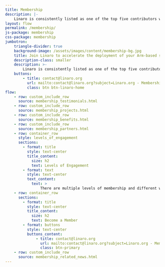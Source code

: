```yaml
---
title: Membership
description: |-
    Linaro is consistently listed as one of the top five contributors worldwide to the Linux Kernel and works on more than 70 open source projects.
layout: flow
permalink: /membership/
js-package: membership
css-package: membership
jumbotron:
    triangle-divider: true
    background-image: /assets/images/content/membership-bg.jpg
    title: Join Linaro to accelerate the deployment of your Arm-based solutions
    description-class: smaller
    description: >-
        Linaro is consistently listed as one of the top five contributors worldwide to the Linux Kernel and works on more than 70 open source projects.
    buttons:
        - title: contact@linaro.org
          url: mailto:contact@linaro.org?subject=Linaro.org - Membership
          class: btn btn-linaro-home
flow:
    - row: custom_include_row
      source: membership_testimonials.html
    - row: custom_include_row
      source: membership_projects.html
    - row: custom_include_row
      source: membership_benefits.html
    - row: custom_include_row
      source: membership_partners.html
    - row: container_row
      style: levels_of_engagement
      sections:
        - format: title
          style: text-center
          title_content:
            size: h2
            text: Levels of Engagement
        - format: text
          style: text-center
          text_content:
            text: >
                There are multiple levels of membership and different ways to engage in projects that Linaro runs. Core and Club membership provide influence and participation across everything Linaro does, others levels provide a route into engagement on focused activities. Linaro has groups focused on the following segments - [Data Centre & Cloud](https://www.linaro.org/engineering/datacenter-and-cloud/), [IoT & Embedded](https://www.linaro.org/engineering/iot-and-embedded/), [Edge & Fog Computing](https://www.linaro.org/engineering/edge-and-fog-computing/), [Consumer (Android)](https://www.linaro.org/engineering/consumer/) and [HPC](https://www.linaro.org/engineering/high-performance-computing/). Current strategic initiatives are [Artificial Intelligence](https://www.linaro.org/engineering/artificial-intelligence/) and [Autonomous Vehicles](https://www.linaro.org/engineering/autonomous-vehicles/); and current projects include 96Boards, DeviceTree, LAVA, LKFT, OP-TEE and Trusted Firmware.
    - row: container_row
      sections:
        - format: title
          style: text-center
          title_content:
            size: h2
            text: Become a Member
        - format: buttons
          style: text-center
          buttons_content:
              - title: contact@linaro.org
                url: mailto:contact@linaro.org?subject=Linaro.org - Membership
                class: btn-primary
    - row: custom_include_row
      source: membership_related_news.html
---
```

